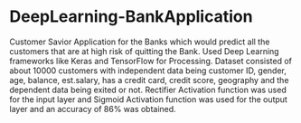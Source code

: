 # DeepLearning-BankApplication

Customer Savior Application for the Banks which would predict all the customers that are at high risk of quitting the Bank.
Used Deep Learning frameworks like Keras and TensorFlow for Processing.
Dataset consisted of about 10000 customers with independent data being customer ID, gender, age, balance, est.salary, has a credit card, credit score, geography and the dependent data being exited or not.
Rectifier Activation function was used for the input layer and Sigmoid Activation function was used for the output layer and an accuracy of 86% was obtained.
